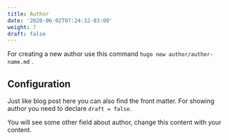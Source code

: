 ```yaml
---
title: Author
date: '2020-06-02T07:24:32-03:00'
weight: 7
draft: false
---
```

For creating a new author use this command `hugo new author/author-name.md` .

Configuration
-------------

Just like blog post here you can also find the front matter. For showing author you need to declare `draft = false`.

You will see some other field about author, change this content with your content.